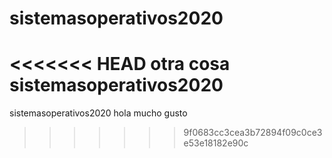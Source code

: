 # sistemasoperativos2020
<<<<<<< HEAD
otra cosa sistemasoperativos2020
=======
sistemasoperativos2020
hola mucho gusto
>>>>>>> 9f0683cc3cea3b72894f09c0ce3e53e18182e90c
